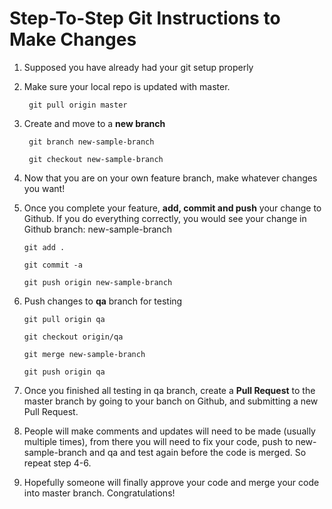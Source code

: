 
# Step-To-Step Git Instructions to Make Changes
1. Supposed you have already had your git setup properly
2. Make sure your local repo is updated with master.

    ` git pull origin master`
3. Create and move to a **new branch**

    ` git branch new-sample-branch`

    ` git checkout new-sample-branch`
4. Now that you are on your own feature branch, make whatever changes you want!
5. Once you complete your feature, **add, commit and push** your change to Github. If you do everything correctly, you would see your change in Github branch: new-sample-branch
    
    `git add .`

    `git commit -a`

    `git push origin new-sample-branch`
6. Push changes to **qa** branch for testing

    `git pull origin qa`

    `git checkout origin/qa`

    `git merge new-sample-branch`

    `git push origin qa`
7. Once you finished all testing in qa branch, create a **Pull Request** to the master branch by going to your banch on Github, and submitting a new Pull Request.
8. People will make comments and updates will need to be made (usually multiple times), from there you will need to fix your code, push to new-sample-branch and qa and test again before the code is merged. So repeat step 4-6.
9. Hopefully someone will finally approve your code and merge your code into master branch. Congratulations!

